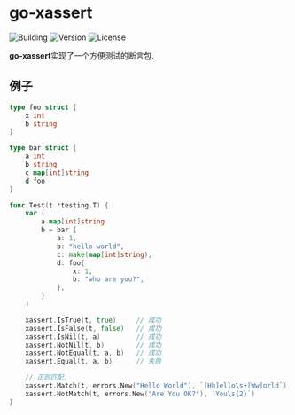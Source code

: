 # go-xassert

![Building](https://img.shields.io/badge/building-passing-green.svg)
![Version](https://img.shields.io/badge/version-1.2.2-blue.svg)
![License](https://img.shields.io/badge/license-MIT-blue.svg)

**go-xassert**实现了一个方便测试的断言包.


## 例子

```go
type foo struct {
    x int
    b string
}

type bar struct {
    a int
    b string
    c map[int]string
    d foo
}

func Test(t *testing.T) {
    var (
        a map[int]string
        b = bar {
            a: 1,
            b: "hello world",
            c: make(map[int]string),
            d: foo{
                x: 1,
                b: "who are you?",
            },
        }
    )

    xassert.IsTrue(t, true)     // 成功
    xassert.IsFalse(t, false)   // 成功
    xassert.IsNil(t, a)         // 成功
    xassert.NotNil(t, b)        // 成功
    xassert.NotEqual(t, a, b)   // 成功
    xassert.Equal(t, a, b)      // 失败

    // 正则匹配.
	xassert.Match(t, errors.New("Hello World"), `[Hh]ello\s+[Ww]orld`)
	xassert.NotMatch(t, errors.New("Are You OK?"), `You\s{2}`)
}

```
